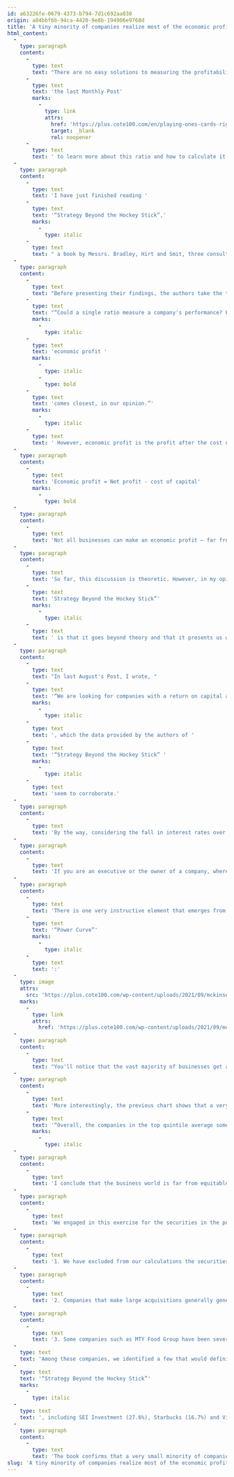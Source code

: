 ```yaml
---
id: a63226fe-0679-4373-b794-7d1c692aa030
origin: a84bbf6b-94ca-4420-9e8b-194906e9768d
title: 'A tiny minority of companies realize most of the economic profits'
html_content:
  -
    type: paragraph
    content:
      -
        type: text
        text: "There are no easy solutions to measuring the profitability of a business. But if there is one ratio that comes close to perfect, it's called the “average return on capital” or ROIC (Return on Invested Capital). I will refer you to "
      -
        type: text
        text: 'the last Monthly Post'
        marks:
          -
            type: link
            attrs:
              href: 'https://plus.cote100.com/en/playing-ones-cards-right/'
              target: _blank
              rel: noopener
      -
        type: text
        text: ' to learn more about this ratio and how to calculate it.'
  -
    type: paragraph
    content:
      -
        type: text
        text: 'I have just finished reading '
      -
        type: text
        text: '“Strategy Beyond the Hockey Stick”,'
        marks:
          -
            type: italic
      -
        type: text
        text: " a book by Messrs. Bradley, Hirt and Smit, three consultants from McKinsey Strategy Practice. What I particularly liked about the book is that it presents an overarching framework for business leaders to benchmark their company's performance against that of others. Indeed, as the authors point out, one of the most common mistakes made by boards of directors and business leaders, especially of smaller private companies, is to evaluate their performance in a vacuum. They rarely, if ever, compare themselves to other companies in their industry, much less to companies in general. In such a situation, how do you know where your company is in terms of profitability compared to its peers and to all companies?"
  -
    type: paragraph
    content:
      -
        type: text
        text: "Before presenting their findings, the authors take the time to explain why they think ROIC is the best way to measure a company's profitability: "
      -
        type: text
        text: "“Could a single ratio measure a company's performance? Probably not, but the "
        marks:
          -
            type: italic
      -
        type: text
        text: 'economic profit '
        marks:
          -
            type: italic
          -
            type: bold
      -
        type: text
        text: 'comes closest, in our opinion.”'
        marks:
          -
            type: italic
      -
        type: text
        text: ' However, economic profit is the profit after the cost of capital has been subtracted from the profit of a business. Simply put, a company that achieves a positive economic profit has managed to achieve a return on its total capital (ROIC) above its cost of capital:'
  -
    type: paragraph
    content:
      -
        type: text
        text: 'Economic profit = Net profit - cost of capital'
        marks:
          -
            type: bold
  -
    type: paragraph
    content:
      -
        type: text
        text: 'Not all businesses can make an economic profit – far from it! Competitive forces exert inexorable pressure on companies that generate such excess profits, pushing the vast majority of companies towards zero economic profit (ROIC = cost of capital). Few companies therefore generate a positive economic profit year after year and even rarer are those which manage to obtain an ROIC significantly higher than their long-term cost of capital.'
  -
    type: paragraph
    content:
      -
        type: text
        text: 'So far, this discussion is theoretic. However, in my opinion, the greatest interest of “'
      -
        type: text
        text: 'Strategy Beyond the Hockey Stick”'
        marks:
          -
            type: italic
      -
        type: text
        text: ' is that it goes beyond theory and that it presents us with an empirical framework. The authors used a McKinsey database of 2,393 of the largest companies around the world for the five-year period 2010 to 2014. For this period, the average company in the group recorded a profit of US$921 million. The average total invested capital for all the companies was $9.3 billion, which translates into an ROIC of approximately 9.9%. The authors calculated that the total cost of capital of these companies was 8.0%, on average. This means that the entire group had managed to generate an economic profit of some $180 million or an ROIC above the cost of capital by 1.9%.'
  -
    type: paragraph
    content:
      -
        type: text
        text: "In last August's Post, I wrote, "
      -
        type: text
        text: '“We are looking for companies with a return on capital above 10% for several years. Ideally, this return will be over 15%, which places a company among the most profitable and efficient of all companies”'
        marks:
          -
            type: italic
      -
        type: text
        text: ', which the data provided by the authors of '
      -
        type: text
        text: '“Strategy Beyond the Hockey Stick” '
        marks:
          -
            type: italic
      -
        type: text
        text: 'seem to corroborate.'
  -
    type: paragraph
    content:
      -
        type: text
        text: 'By the way, considering the fall in interest rates over the past few years, I believe the 8.0% cost of capital calculated by the authors for the period 2010 to 2014 would be somewhat lower today (7.0% perhaps?).'
  -
    type: paragraph
    content:
      -
        type: text
        text: 'If you are an executive or the owner of a company, where does your company fit? If you are an investor, where are your portfolio companies located?'
  -
    type: paragraph
    content:
      -
        type: text
        text: 'There is one very instructive element that emerges from the study presented by the authors. The distribution of the companies studied by the authors based on the ROIC is a so-called '
      -
        type: text
        text: '“Power Curve”'
        marks:
          -
            type: italic
      -
        type: text
        text: ':'
  -
    type: image
    attrs:
      src: 'https://plus.cote100.com/wp-content/uploads/2021/09/mckinsey.png'
    marks:
      -
        type: link
        attrs:
          href: 'https://plus.cote100.com/wp-content/uploads/2021/09/mckinsey.png'
  -
    type: paragraph
    content:
      -
        type: text
        text: "You'll notice that the vast majority of businesses get an ROIC roughly equivalent to their average cost of capital. In the graph, quintiles II, III and IV represent 1,951 companies, or 81.5% of the total sample studied by McKinsey. Such a conclusion is consistent with the fact that fierce competition in the economy virtually eliminates any economic profit."
  -
    type: paragraph
    content:
      -
        type: text
        text: 'More interestingly, the previous chart shows that a very small minority of companies capture most of the economic profits. Thus, 296 companies, or 12.4% of the total, form quintile I and these companies generated an average economic profit of more than $1.4 billion, nearly 90% of the total economic profit of all the companies in the sample studied. According to the authors, '
      -
        type: text
        text: '“Overall, the companies in the top quintile average some 30 times as much economic profit as those in the middle three quintiles.”'
        marks:
          -
            type: italic
  -
    type: paragraph
    content:
      -
        type: text
        text: 'I conclude that the business world is far from equitable. As is the case in the world of professional tennis where we see a few headliners monopolizing most of the revenue, a minority of companies are particularly profitable and monopolize a disproportionate portion of the profits of their sector and the economy as a whole. For the investor, this conclusion is a strong incentive to concentrate its investments in the few companies of the highest quality. A good way to ensure this is to focus your investments on companies with an average return on capital of at least 10%, and ideally 15% or more, over many years.'
  -
    type: paragraph
    content:
      -
        type: text
        text: 'We engaged in this exercise for the securities in the portfolio of the COTE 100 Financial Bulletin. On average, they recorded an average return on capital of 11.2% over the last five years, which is an excellent performance. I would include three caveats about this statistic:'
  -
    type: paragraph
    content:
      -
        type: text
        text: '1. We have excluded from our calculations the securities of Berkshire Hathaway and Markel whose substantial investment portfolios make the calculation of the ROIC insignificant;'
  -
    type: paragraph
    content:
      -
        type: text
        text: '2. Companies that make large acquisitions generally generate lower ROICs due to the large sums of intangible assets that result;'
  -
    type: paragraph
    content:
      -
        type: text
        text: '3. Some companies such as MTY Food Group have been severely affected by the COVID-19 pandemic in the past two fiscal years.'
  -
    type: text
    text: 'Among these companies, we identified a few that would definitely be part of quintile I referred to by the authors of '
  -
    type: text
    text: '“Strategy Beyond the Hockey Stick”'
    marks:
      -
        type: italic
  -
    type: text
    text: ', including SEI Investment (27.6%), Starbucks (16.7%) and Visa (14.9%).'
  -
    type: paragraph
    content:
      -
        type: text
        text: 'The book confirms that a very small minority of companies are able to realize a high return on capital for many years and that these companies are generally the ones that create the most value for their investors. Investors should therefore make a point of favouring such companies and above all, if one is lucky enough to own a few, keep them as long as possible. Obviously, these securities rarely sell at reasonable valuation ratios – our job is to identify them and wait for opportunities to buy them at good prices.'
slug: 'A tiny minority of companies realize most of the economic profits'
---
```


